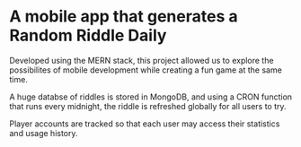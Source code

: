 # A mobile app that generates a Random Riddle Daily

Developed using the MERN stack, this project allowed us to explore the possibilites of mobile development while creating a fun game at the same time. 

A huge databse of riddles is stored in MongoDB, and using a CRON function that runs every midnight, the riddle is refreshed globally for all users to try. 

Player accounts are tracked so that each user may access their statistics and usage history.

